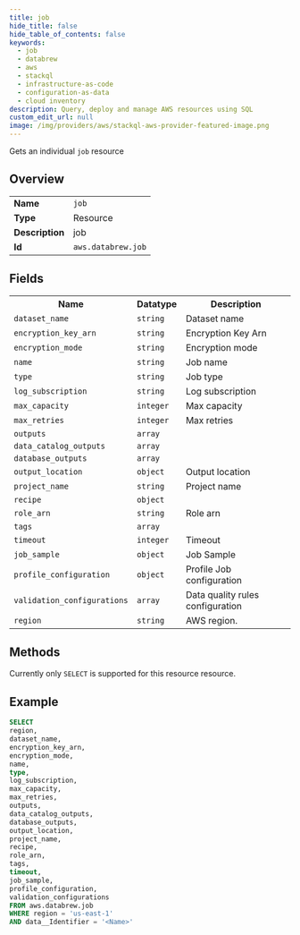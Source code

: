 ```yaml
---
title: job
hide_title: false
hide_table_of_contents: false
keywords:
  - job
  - databrew
  - aws
  - stackql
  - infrastructure-as-code
  - configuration-as-data
  - cloud inventory
description: Query, deploy and manage AWS resources using SQL
custom_edit_url: null
image: /img/providers/aws/stackql-aws-provider-featured-image.png
---
```

Gets an individual <code>job</code> resource

## Overview
<table><tbody>
<tr><td><b>Name</b></td><td><code>job</code></td></tr>
<tr><td><b>Type</b></td><td>Resource</td></tr>
<tr><td><b>Description</b></td><td>job</td></tr>
<tr><td><b>Id</b></td><td><code>aws.databrew.job</code></td></tr>
</tbody></table>

## Fields
<table><tbody>
<tr><th>Name</th><th>Datatype</th><th>Description</th></tr>
<tr><td><code>dataset_name</code></td><td><code>string</code></td><td>Dataset name</td></tr>
<tr><td><code>encryption_key_arn</code></td><td><code>string</code></td><td>Encryption Key Arn</td></tr>
<tr><td><code>encryption_mode</code></td><td><code>string</code></td><td>Encryption mode</td></tr>
<tr><td><code>name</code></td><td><code>string</code></td><td>Job name</td></tr>
<tr><td><code>type</code></td><td><code>string</code></td><td>Job type</td></tr>
<tr><td><code>log_subscription</code></td><td><code>string</code></td><td>Log subscription</td></tr>
<tr><td><code>max_capacity</code></td><td><code>integer</code></td><td>Max capacity</td></tr>
<tr><td><code>max_retries</code></td><td><code>integer</code></td><td>Max retries</td></tr>
<tr><td><code>outputs</code></td><td><code>array</code></td><td></td></tr>
<tr><td><code>data_catalog_outputs</code></td><td><code>array</code></td><td></td></tr>
<tr><td><code>database_outputs</code></td><td><code>array</code></td><td></td></tr>
<tr><td><code>output_location</code></td><td><code>object</code></td><td>Output location</td></tr>
<tr><td><code>project_name</code></td><td><code>string</code></td><td>Project name</td></tr>
<tr><td><code>recipe</code></td><td><code>object</code></td><td></td></tr>
<tr><td><code>role_arn</code></td><td><code>string</code></td><td>Role arn</td></tr>
<tr><td><code>tags</code></td><td><code>array</code></td><td></td></tr>
<tr><td><code>timeout</code></td><td><code>integer</code></td><td>Timeout</td></tr>
<tr><td><code>job_sample</code></td><td><code>object</code></td><td>Job Sample</td></tr>
<tr><td><code>profile_configuration</code></td><td><code>object</code></td><td>Profile Job configuration</td></tr>
<tr><td><code>validation_configurations</code></td><td><code>array</code></td><td>Data quality rules configuration</td></tr>
<tr><td><code>region</code></td><td><code>string</code></td><td>AWS region.</td></tr>

</tbody></table>

## Methods
Currently only <code>SELECT</code> is supported for this resource resource.

## Example
```sql
SELECT
region,
dataset_name,
encryption_key_arn,
encryption_mode,
name,
type,
log_subscription,
max_capacity,
max_retries,
outputs,
data_catalog_outputs,
database_outputs,
output_location,
project_name,
recipe,
role_arn,
tags,
timeout,
job_sample,
profile_configuration,
validation_configurations
FROM aws.databrew.job
WHERE region = 'us-east-1'
AND data__Identifier = '<Name>'
```
